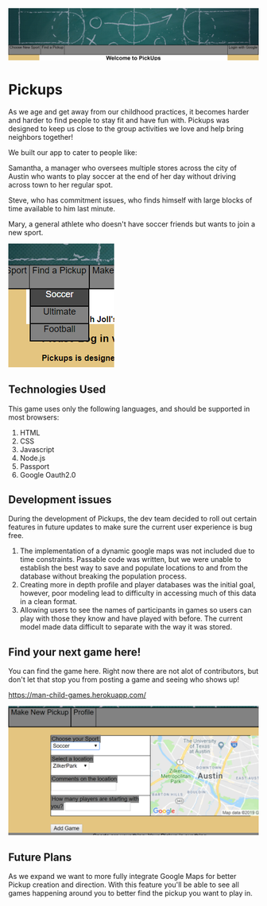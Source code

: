 <img src="public/images/bannerscreenshot.png">

# Pickups

As we age and get away from our childhood practices, it becomes harder and harder to find people to stay fit and have fun with. Pickups was designed to keep us close to the group activities we love and help bring neighbors together!

We built our app to cater to people like:

Samantha, a manager who oversees multiple stores across the city of Austin who wants to play soccer at the end of her day without driving across town to her regular spot.

Steve, who has commitment issues, who finds himself with large blocks of time available to him last minute.

Mary, a general athlete who doesn't have soccer friends but wants to join a new sport.

<img src="public/images/findpickup.png">

## Technologies Used

This game uses only the following languages, and should be supported in most browsers:
1. HTML
1. CSS
1. Javascript
1. Node.js
1. Passport
1. Google Oauth2.0

## Development issues

During the development of Pickups, the dev team decided to roll out certain features in future updates to make sure the current user experience is bug free.

1. The implementation of a dynamic google maps was not included due to time constraints. Passable code was written, but we were unable to establish the best way to save and populate locations to and from the database without breaking the population process.  
1. Creating more in depth profile and player databases was the initial goal, however, poor modeling lead to difficulty in accessing much of this data in a clean format.
1. Allowing users to see the names of participants in games so users can play with those they know and have played with before. The current model made data difficult to separate with the way it was stored.

## Find your next game here!

You can find the game here. Right now there are not alot of contributors, but don't let that stop you from posting a game and seeing who shows up!

https://man-child-games.herokuapp.com/

<img src="public/images/newPickup.png">



## Future Plans

As we expand we want to more fully integrate Google Maps for better Pickup creation and direction. With this feature you'll be able to see all games happening around you to better find the pickup you want to play in.
